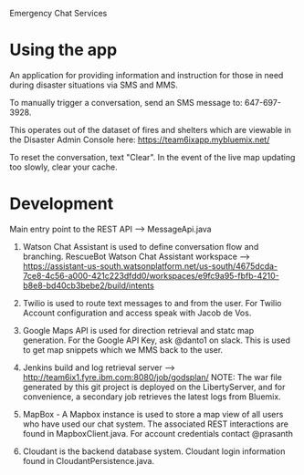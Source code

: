 Emergency Chat Services

# Using the app

An application for providing information and instruction for those in need during disaster situations via SMS and MMS.

To manually trigger a conversation, send an SMS message to: 647-697-3928.

This operates out of the dataset of fires and shelters which are viewable in the Disaster Admin Console here:
https://team6ixapp.mybluemix.net/

To reset the conversation, text "Clear".  In the event of the live map updating too slowly, clear your cache.

# Development

Main entry point to the REST API --> MessageApi.java

1) Watson Chat Assistant is used to define conversation flow and branching.  RescueBot Watson Chat Assistant workspace --> https://assistant-us-south.watsonplatform.net/us-south/4675dcda-7ce8-4c56-a000-421c223dfdd0/workspaces/e9fc9a95-fbfb-4210-b8e8-bd40cb3bebe2/build/intents

2) Twilio is used to route text messages to and from the user. For Twilio Account configuration and access speak with Jacob de Vos.

3) Google Maps API is used for direction retrieval and statc map generation.  For the Google API Key, ask @danto1 on slack. This is used to get map snippets which we MMS back to the user.

4) Jenkins build and log retrieval server --> http://team6ix1.fyre.ibm.com:8080/job/godsplan/
  NOTE: The war file generated by this git  project is deployed on the LibertyServer, and for convenience, a secondary job retrieves the latest logs from Bluemix.

5) MapBox - A Mapbox instance is used to store a map view of all users who have used our chat system.  The associated REST  interactions are found in MapboxClient.java.  For account credentials contact @prasanth
 
6) Cloudant is the backend database system.  Cloudant login information found in CloudantPersistence.java.
  
  
